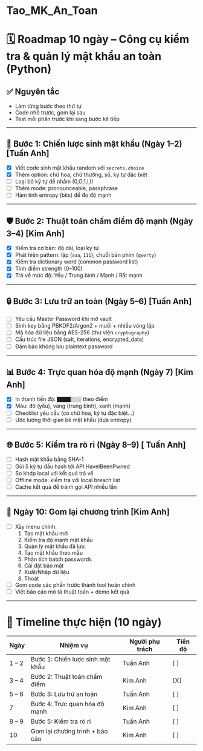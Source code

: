 # Tao_MK_An_Toan
# 🗓 Roadmap 10 ngày – Công cụ kiểm tra & quản lý mật khẩu an toàn (Python)

## ✅ Nguyên tắc
-  Làm từng bước theo thứ tự
- Code nhỏ trước, gom lại sau
- Test mỗi phần trước khi sang bước kế tiếp

---

## 🔑 Bước 1: Chiến lược sinh mật khẩu (Ngày 1–2) [Tuấn Anh]
- [x] Viết code sinh mật khẩu random với `secrets.choice`
- [x] Thêm option: chữ hoa, chữ thường, số, ký tự đặc biệt
- [ ] Loại bỏ ký tự dễ nhầm (0,O,1,l,I)
- [ ] Thêm mode: pronounceable, passphrase
- [ ] Hàm tính entropy (bits) để đo độ mạnh

---

## 🛡 Bước 2: Thuật toán chấm điểm độ mạnh (Ngày 3–4) [Kim Anh]
- [X] Kiểm tra cơ bản: độ dài, loại ký tự
- [X] Phát hiện pattern: lặp (`aaa`, `111`), chuỗi bàn phím (`qwerty`)
- [X] Kiểm tra dictionary word (common password list)
- [X] Tính điểm strength (0–100)
- [X] Trả về mức độ: Yếu / Trung bình / Mạnh / Rất mạnh

---

## 🔒 Bước 3: Lưu trữ an toàn (Ngày 5–6) [Tuấn Anh]
- [ ] Yêu cầu Master Password khi mở vault
- [ ] Sinh key bằng PBKDF2/Argon2 + muối + nhiều vòng lặp
- [ ] Mã hóa dữ liệu bằng AES-256 (thư viện `cryptography`)
- [ ] Cấu trúc file JSON (salt, iterations, encrypted_data)
- [ ] Đảm bảo không lưu plaintext password

---

## 📊 Bước 4: Trực quan hóa độ mạnh (Ngày 7) [Kim Anh]
- [X] In thanh tiến độ: `█████░░░░` theo điểm
- [X] Màu: đỏ (yếu), vàng (trung bình), xanh (mạnh)
- [ ] Checklist yêu cầu (có chữ hoa, ký tự đặc biệt…)
- [ ] Ước lượng thời gian bẻ mật khẩu (dựa entropy)

---

## 🌐 Bước 5: Kiểm tra rò rỉ (Ngày 8–9) [ Tuấn Anh]
- [ ] Hash mật khẩu bằng SHA-1
- [ ] Gửi 5 ký tự đầu hash tới API HaveIBeenPwned
- [ ] So khớp local với kết quả trả về
- [ ] Offline mode: kiểm tra với local breach list
- [ ] Cache kết quả để tránh gọi API nhiều lần

---

## 🧩 Ngày 10: Gom lại chương trình [Kim Anh]
- [ ] Xây menu chính:
  1. Tạo mật khẩu mới
  2. Kiểm tra độ mạnh mật khẩu
  3. Quản lý mật khẩu đã lưu
  4. Tạo mật khẩu theo mẫu
  5. Phân tích batch passwords
  6. Cài đặt bảo mật
  7. Xuất/Nhập dữ liệu
  8. Thoát
- [ ] Gom code các phần trước thành tool hoàn chỉnh
- [ ] Viết báo cáo mô tả thuật toán + demo kết quả

---

# 📅 Timeline thực hiện (10 ngày)

| Ngày      | Nhiệm vụ                          | Người phụ trách | Tiến độ |
|-----------|-----------------------------------|-----------------|---------|
| 1 – 2     | Bước 1: Chiến lược sinh mật khẩu  | Tuấn Anh        | [ ]     |
| 3 – 4     | Bước 2: Thuật toán chấm điểm      | Kim Anh         | [X]     |
| 5 – 6     | Bước 3: Lưu trữ an toàn           | Tuấn Anh        | [ ]     |
| 7         | Bước 4: Trực quan hóa độ mạnh     | Kim Anh         | [ ]     |
| 8 – 9     | Bước 5: Kiểm tra rò rỉ            | Tuấn Anh        | [ ]     |
| 10        | Gom lại chương trình + báo cáo    | Kim Anh         | [ ]     |

